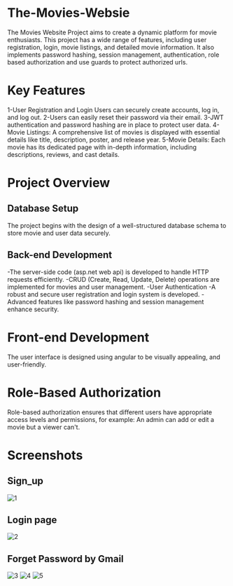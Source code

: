 # The-Movies-Websie

The Movies Website Project aims to create a dynamic platform for movie enthusiasts. This project has a wide range of features, including user registration, login, movie listings, and detailed movie information. It also implements password hashing, session management, authentication, role based authorization and use guards to protect authorized urls.
# Key Features

1-User Registration and Login Users can securely create accounts, log in, and log out.
2-Users can easily reset their password via their email.
3-JWT authentication and password hashing are in place to protect user data.
4-Movie Listings: A comprehensive list of movies is displayed with essential details like title, description, poster, and release year.
5-Movie Details: Each movie has its dedicated page with in-depth information, including descriptions, reviews, and cast details.

# Project Overview
## Database Setup
The project begins with the design of a well-structured database schema to store movie and user data securely.

## Back-end Development
-The server-side code (asp.net web api) is developed to handle HTTP requests efficiently.
-CRUD (Create, Read, Update, Delete) operations are implemented for movies and user management.
-User Authentication
-A robust and secure user registration and login system is developed.
-Advanced features like password hashing and session management enhance security.

# Front-end Development
The user interface is designed using angular to be visually appealing, and user-friendly.

# Role-Based Authorization
Role-based authorization ensures that different users have appropriate access levels and permissions, for example: An admin can add or edit a movie but a viewer can't.

# Screenshots
## Sign_up
![1](https://github.com/nadamohamed2711/Movies_Website/assets/99842002/e6cd7e74-a4ab-409a-a904-eb9eafa1056a)

## Login page
![2](https://github.com/nadamohamed2711/Movies_Website/assets/99842002/a2554eb5-ecf5-406f-a52b-fd335f01a0d6)

## Forget Password by Gmail

![3](https://github.com/nadamohamed2711/Movies_Website/assets/99842002/716834df-1657-495f-b7c9-24ae9429c822)
![4](https://github.com/nadamohamed2711/Movies_Website/assets/99842002/a87509a1-73f5-40df-acd8-463f514796b2)
![5](https://github.com/nadamohamed2711/Movies_Website/assets/99842002/fc1d180c-d65a-44a1-9425-5994f2fd63f1)






